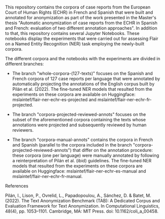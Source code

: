 This repository contains the corpora of case reports from the European Court of Human Rights (ECHR) in French and Spanish that were built and annotated for anonymization as part of the work presented in the Master's thesis "Automatic anonymization of case reports from the ECHR in Spanish and French: evaluation of two different annotation approaches". In addition to that, this repository contains several Jupyter Notebooks. These notebooks display the experiments that were carried out for assessing Flair on a Named Entity Recognition (NER) task employing the newly-built corpora.

The different corpora and the notebooks with the experiments are divided in different branches:

- The branch "whole-corpora-(127-texts)" focuses on the Spanish and French corpora of 127 case reports per language that were annotated by automatically projecting the annotations of the English corpus built by Pilán et al. (2022). The fine-tuned NER models that resulted from the experiments on these corpora are available on Huggingface: mslaintef/flair-ner-echr-es-projected and mslaintef/flair-ner-echr-fr-projected.

- The branch "corpora-projected-reviewed-annots" focuses on the subset of the aforementioned corpora containing the texts whose annotations were projected and subsequently reviewed by human reviewers.

- The branch "corpora-manual-annots" contains the corpora in French and Spanish (parallel to the corpora included in the branch "corpora-projected-reviewed-annots") that differ on the annotation procedure: these corpora (one per language) were manually annotated by following a reinterpretation of Pilán et al. (ibid) guidelines. The fine-tuned NER models that resulted from the experiments on these corpora are available on Huggingface: mslaintef/flair-ner-echr-es-manual and mslaintef/flair-ner-echr-fr-manual.

References

Pilán, I., Lison, P., Ovrelid, L., Papadopoulou, A., Sánchez, D. & Batet, M. (2022). The Text Anonymization Benchmark (TAB): A Dedicated Corpus and Evaluation Framework for Text Anonymization. In Computational Linguistics, 48(4), pp. 1053–1101. Cambridge, MA: MIT Press. doi: 10.1162/coli_a_00458.

